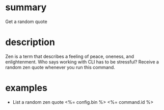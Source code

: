 # summary

Get a random quote

# description

Zen is a term that describes a feeling of peace, oneness, and enlightenment. Who says working with CLI has to be stressful? Receive a random zen quote whenever you run this command.

# examples

- List a random zen quote
  <%= config.bin %> <%= command.id %>
